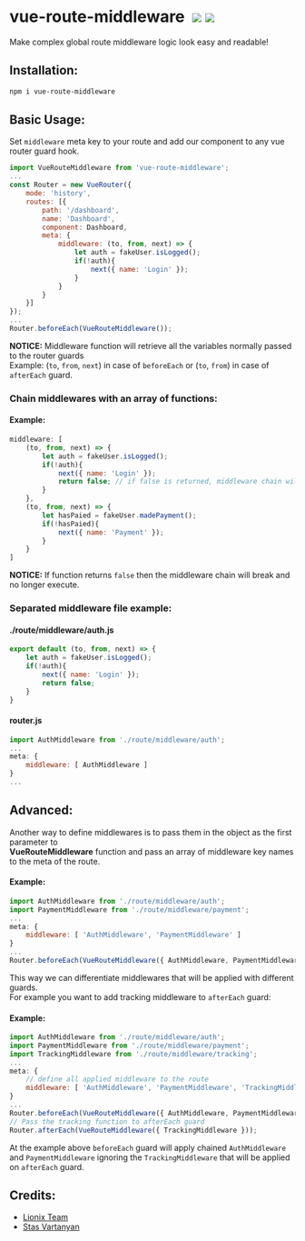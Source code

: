 # vue-route-middleware &nbsp;[![](https://img.shields.io/npm/dt/vue-route-middleware.svg)](https://www.npmjs.com/package/vue-route-middleware) [![](https://img.shields.io/npm/v/vue-route-middleware.svg)](https://www.npmjs.com/package/vue-route-middleware)


Make complex global route middleware logic look easy and readable!  


## Installation:

```bash
npm i vue-route-middleware
```


## Basic Usage:

Set `middleware` meta key to your route and add our component to any vue router guard hook.

```js
import VueRouteMiddleware from 'vue-route-middleware';
...
const Router = new VueRouter({
    mode: 'history',
    routes: [{
        path: '/dashboard',
        name: 'Dashboard',
        component: Dashboard,
        meta: {
            middleware: (to, from, next) => {
                let auth = fakeUser.isLogged();
                if(!auth){
                    next({ name: 'Login' });
                }
            }
        }
    }]
});
...
Router.beforeEach(VueRouteMiddleware());
```


**NOTICE:** Middleware function will retrieve all the variables normally passed to the router guards  
Example: (`to`, `from`, `next`) in case of `beforeEach` or (`to`, `from`) in case of `afterEach` guard.

### Chain middlewares with an array of functions:

#### Example:

```js
middleware: [
    (to, from, next) => {
        let auth = fakeUser.isLogged();
        if(!auth){
            next({ name: 'Login' });
            return false; // if false is returned, middleware chain will break!
        }
    },
    (to, from, next) => {
        let hasPaied = fakeUser.madePayment();
        if(!hasPaied){
            next({ name: 'Payment' });
        }
    }
]
```


**NOTICE:** If function returns `false` then the middleware chain will break and no longer execute.


### Separated middleware file example:

#### ./route/middleware/auth.js

```js
export default (to, from, next) => {
    let auth = fakeUser.isLogged();
    if(!auth){
        next({ name: 'Login' });
        return false;
    }
}
```

#### router.js

```js
import AuthMiddleware from './route/middleware/auth';
...
meta: {
    middleware: [ AuthMiddleware ]
}
...
```


## Advanced:

Another way to define middlewares is to pass them in the object as the first parameter to  
**VueRouteMiddleware** function and pass an array of middleware key names to the meta of the route.

#### Example:

```js
import AuthMiddleware from './route/middleware/auth';
import PaymentMiddleware from './route/middleware/payment';
...
meta: {
    middleware: [ 'AuthMiddleware', 'PaymentMiddleware' ]
}
...
Router.beforeEach(VueRouteMiddleware({ AuthMiddleware, PaymentMiddleware }));
```

This way we can differentiate middlewares that will be applied with different guards.  
For example you want to add tracking middleware to `afterEach` guard:

#### Example:

```js
import AuthMiddleware from './route/middleware/auth';
import PaymentMiddleware from './route/middleware/payment';
import TrackingMiddleware from './route/middleware/tracking';
...
meta: {
    // define all applied middleware to the route
    middleware: [ 'AuthMiddleware', 'PaymentMiddleware', 'TrackingMiddleware' ]
}
...
Router.beforeEach(VueRouteMiddleware({ AuthMiddleware, PaymentMiddleware }));
// Pass the tracking function to afterEach guard
Router.afterEach(VueRouteMiddleware({ TrackingMiddleware }));
```

At the example above `beforeEach` guard will apply chained `AuthMiddleware` and `PaymentMiddleware` ignoring the `TrackingMiddleware` that will be applied on `afterEach` guard.


## Credits:
- [Lionix Team](https://github.com/lionix-team)
- [Stas Vartanyan](https://github.com/vaawebdev)